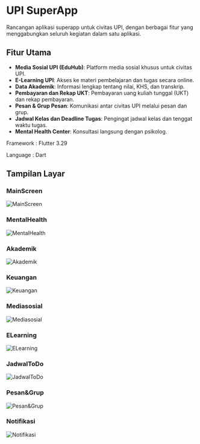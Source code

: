 # UPI SuperApp

Rancangan aplikasi superapp untuk civitas UPI, dengan berbagai fitur yang menggabungkan seluruh kegiatan dalam satu aplikasi.

## Fitur Utama

- **Media Sosial UPI (EduHub)**: Platform media sosial khusus untuk civitas UPI.
- **E-Learning UPI**: Akses ke materi pembelajaran dan tugas secara online.
- **Data Akademik**: Informasi lengkap tentang nilai, KHS, dan transkrip.
- **Pembayaran dan Rekap UKT**: Pembayaran uang kuliah tunggal (UKT) dan rekap pembayaran.
- **Pesan & Grup Pesan**: Komunikasi antar civitas UPI melalui pesan dan grup.
- **Jadwal Kelas dan Deadline Tugas**: Pengingat jadwal kelas dan tenggat waktu tugas.
- **Mental Health Center**: Konsultasi langsung dengan psikolog.


Framework : Flutter 3.29

Language : Dart


## Tampilan Layar

### MainScreen
![MainScreen](https://github.com/user-attachments/assets/64f15824-7102-4bef-8a04-c530b6f345fa)

### MentalHealth
![MentalHealth](https://github.com/user-attachments/assets/00ca857c-0628-4ffd-ba9b-a5b27c72ed63)

### Akademik
![Akademik](https://github.com/user-attachments/assets/37e4643e-7104-45cc-bcce-b8737f07a5ef)

### Keuangan
![Keuangan](https://github.com/user-attachments/assets/fa99b5b5-2a00-4600-99be-8457d29d9447)

### Mediasosial
![Mediasosial](https://github.com/user-attachments/assets/2590d9bc-7213-46b3-8248-36f0192bf5d1)

### ELearning
![ELearning](https://github.com/user-attachments/assets/68155f68-39d6-4640-8959-9c1eaae5285b)

### JadwalToDo
![JadwalToDo](https://github.com/user-attachments/assets/2d76b729-6cbe-4380-858c-0716cc58cfa8)

### Pesan&Grup
![Pesan&Grup](https://github.com/user-attachments/assets/aa39be29-4003-4768-abc6-a8f6b92516ca)

### Notifikasi
![Notifikasi](https://github.com/user-attachments/assets/2d214d72-4195-40cb-a4d7-56956e47a17e)
